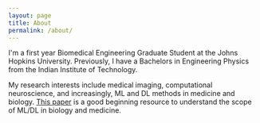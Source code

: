 ```yaml
---
layout: page
title: About
permalink: /about/
---
```


I'm a first year Biomedical Engineering Graduate Student at the Johns Hopkins University. Previously, I have a Bachelors in Engineering Physics from the Indian Institute of Technology.

My research interests include medical imaging, computational neuroscience, and increasingly, ML and DL methods in medicine and biology. [This paper](http://www.biorxiv.org/content/early/2017/05/28/142760) is a good beginning resource to understand the scope of ML/DL in biology and medicine.
